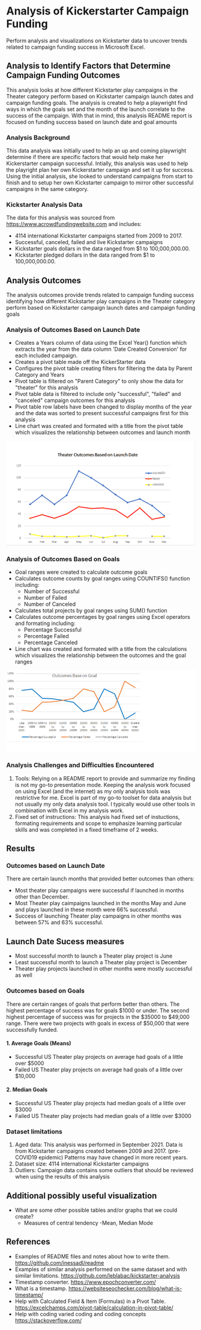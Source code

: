 # Analysis of Kickerstarter Campaign Funding

Perform analysis and visualizations on Kickstarter data to uncover trends related to campaign funding success in Microsoft Excel.

## Analysis to Identify Factors that Determine Campaign Funding Outcomes

This analysis looks at how different Kickstarter play campaigns in the Theater category perform based on Kickstarter campaign launch dates and campaign funding goals. The analysis is created to help a playwright find ways in which the goals set and the month of the launch correlate to the success of the campaign. 
With that in mind, this analysis README report is focused on funding success based on launch date and goal amounts

### Analysis Background
This data analysis was initially used to help an up and coming playwright determine if there are specific factors that would help make her Kickerstarter campaign successful. Intially, this analysis was used to help the playright plan her own Kickerstarter campaign and set it up for success. Using the initial analysis, she looked to understand campaigns from start to finish and to setup her own Kickstarter campaign to mirror other successful campaigns in the same category.


### Kickstarter Analysis Data
The data for this analysis was sourced from https://www.acrowdfundingwebsite.com and includes:
* 4114 international Kickstarter campaigns started from 2009 to 2017. 
* Successful, canceled, failed and live Kickstarter campaigns
* Kickstarter goals dollars in the data ranged from $1 to 100,000,000.00. 
* Kickstarter pledged dollars in the data ranged from $1 to 100,000,000.00. 

## Analysis Outcomes

The analysis outcomes provide trends related to campaign funding success identifying how different Kickstarter play campaigns in the Theater category perform based on Kickstarter campaign launch dates and campaign funding goals

### Analysis of Outcomes Based on Launch Date
* Creates a Years column of data using the Excel Year() function which extracts the year from the data column 'Date Created Conversion' for each included campaign.
* Creates a pivot table made off the KickerStarter data
* Configures the pivot table creating filters for filtering the data by Parent Category and Years
* Pivot table is filtered on "Parent Category" to only show the data for "theater" for this analysis
* Pivot table data is filtered to include only "successful", "failed" and "canceled" campaign outcomes for this analysis
* Pivot table row labels have been changed to display months of the year and the data was sorted to present successful campaigns first for this analysis
* Line chart was created and formated with a title from the pivot table which visualizes the relationship between outcomes and launch month

![Theater Outcomes versus Launch Date](/Theater_Outcomes_vs_Launch.png)

### Analysis of Outcomes Based on Goals
* Goal ranges were created to calculate outcome goals
* Calculates outcome counts by goal ranges using COUNTIFS() function including:
  * Number of Successful
  * Number of Failed
  * Number of Canceled
* Calculates total projects by goal ranges using SUM() function
* Calculates outcome percentages by goal ranges using Excel operators and formating including:
  * Percentage Successful
  * Percentage Failed
  * Percentage Canceled
* Line chart was created and formated with a title from the calculations which visualizes the relationship between the outcomes and the goal ranges

![Outcomes vs Goals](/Outcomes_vs_Goals.png)

### Analysis Challenges and Difficulties Encountered
1. Tools: Relying on a README report to provide and summarize my finding is not my go-to presentation mode. Keeping the analysis work focused on using Excel (and the internet) as my only analysis tools was restrictive for me. Excel is part of my go-to toolset for data analysis but not usually my only data analysis tool. I typically would use other tools in combination with Excel in my analysis work.
2. Fixed set of instructions: This analysis had fixed set of instuctions, formating requirements and scope to emphasize learning particular skills and was completed in a fixed timeframe of 2 weeks. 

## Results

### Outcomes based on Launch Date
There are certain launch months that provided better outcomes than others:
* Most theater play campaigns were successful if launched in months other than December. 
* Most Theater play caimpaigns launched in the months May and June and plays launched in these month were 66% successful. 
* Success of launching Theater play campaigns in other months was between 57% and 63% successful.

## Launch Date Sucess measures
* Most successful month to launch a Theater play project is June
* Least successful month to launch a Theater play project is December
* Theater play projects launched in other months were mostly successful as well
 
### Outcomes based on Goals
There are certain ranges of goals that perform better than others. The highest percentage of success was for goals $1000 or under. The second highest percentage of success was for projects in the $35000 to $49,000 range. There were two projects with goals in excess of $50,000 that were successfully funded. 

#### 1. Average Goals (Means)
* Successful US Theater play projects on average had goals of a little over $5000
* Failed US Theater play projects on average had goals of a little over $10,000

#### 2. Median Goals
* Successful US Theater play projects had median goals of a little over $3000
* Failed US Theater play projects had median goals of a little over $3000

### Dataset limitations
1. Aged data: This analysis was performed in September 2021. Data is from Kickstarter campaigns created between 2009 and 2017. (pre-COVID19 epidemic) Patterns may have changed in more recent years.
2. Dataset size: 4114 international Kickstarter campaigns
3. Outliers: Campaign data contains some outliers that should be reviewed when using the results of this analysis

## Additional possibly useful visualization 
- What are some other possible tables and/or graphs that we could create?
  - Measures of central tendency 
    -Mean, Median Mode

## References
* Examples of README files and notes about how to write them. https://github.com/inessadl/readme
* Examples of similar analysis performed on the same dataset and with similar limitations. https://github.com/leblabac/kickstarter-analysis
* Timestamp converter. https://www.epochconverter.com/
* What is a timestamp. https://websiteseochecker.com/blog/what-is-timestamp/
* Help with Calculated Field & Item (Formulas) in a Pivot Table. https://excelchamps.com/pivot-table/calculation-in-pivot-table/
* Help with coding varied coding and coding concepts https://stackoverflow.com/
